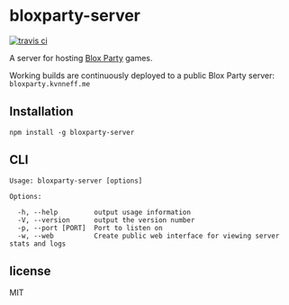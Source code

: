 # bloxparty-server

[![travis ci](https://travis-ci.org/kvnneff/bloxparty-server.svg)](https://travis-ci.org/kvnneff/bloxparty-server)

A server for hosting [Blox Party](https://github.com/kvnneff/bloxparty) games.

Working builds are continuously deployed to a public Blox Party server: `bloxparty.kvnneff.me`

## Installation

`npm install -g bloxparty-server`

## CLI

```
Usage: bloxparty-server [options]

Options:

  -h, --help         output usage information
  -V, --version      output the version number
  -p, --port [PORT]  Port to listen on
  -w, --web          Create public web interface for viewing server stats and logs
```

## license

MIT